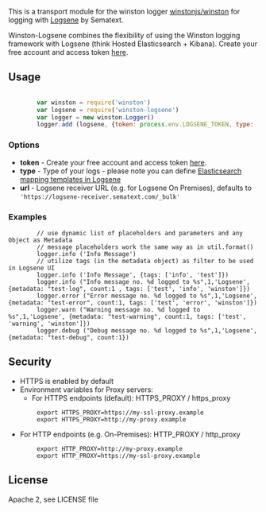 This is a transport module for the winston logger [winstonjs/winston](https://github.com/winstonjs/winston) for logging with [Logsene](http://www.sematext.com/logsene) by Sematext.

Winston-Logsene combines the flexibility of using the Winston logging framework with Logsene (think Hosted Elasticsearch + Kibana).
Create your free account and access token [here](https://apps.sematext.com/users-web/register.do).

## Usage

```js

        var winston = require('winston')
        var logsene = require('winston-logsene') 
        var logger = new winston.Logger()
        logger.add (logsene, {token: process.env.LOGSENE_TOKEN, type: 'test_logs'})
 ```
### Options

- __token__ - Create your free account and access token [here](https://apps.sematext.com/users-web/register.do).
- __type__ - Type of your logs - please note you can define [Elasticsearch mapping templates in Logsene](http://blog.sematext.com/2015/02/09/elasticsearch-mapping-types-for-json-logging/) 
- __url__ - Logsene receiver URL (e.g. for Logsene On Premises), defaults to ```'https://logsene-receiver.sematext.com/_bulk'```

### Examples

```
        // use dynamic list of placeholders and parameters and any Object as Metadata
        // message placeholders work the same way as in util.format()
        logger.info ('Info Message')
        // utilize tags (in the metadata object) as filter to be used in Logsene UI
        logger.info ('Info Message', {tags: ['info', 'test']})
        logger.info ("Info message no. %d logged to %s",1,'Logsene', {metadata: "test-log", count:1 , tags: ['test', 'info', 'winston']})
        logger.error ("Error message no. %d logged to %s",1,'Logsene', {metadata: "test-error", count:1, tags: ['test', 'error', 'winston']})
        logger.warn ("Warning message no. %d logged to %s",1,'Logsene', {metadata: "test-warning", count:1, tags: ['test', 'warning', 'winston']})
        logger.debug ("Debug message no. %d logged to %s",1,'Logsene', {metadata: "test-debug", count:1})

```

## Security

- HTTPS is enabled by default 
- Environment variables for Proxy servers:
  - For HTTPS endpoints (default): HTTPS_PROXY / https_proxy
```
        export HTTPS_PROXY=https://my-ssl-proxy.example
        export HTTPS_PROXY=http://my-proxy.example
```
  - For HTTP endpoints (e.g. On-Premises): HTTP_PROXY / http_proxy
```
        export HTTP_PROXY=http://my-proxy.example
        export HTTP_PROXY=https://my-ssl-proxy.example
```
          
## License

Apache 2, see LICENSE file


